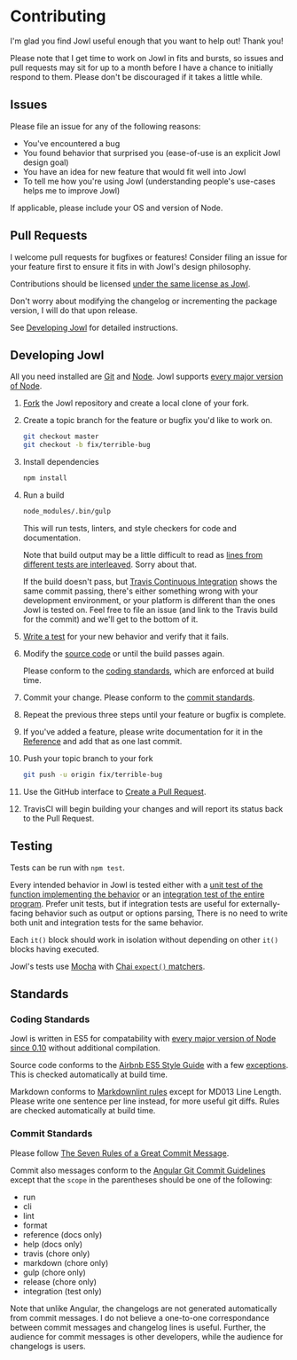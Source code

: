 # Contributing

I'm glad you find Jowl useful enough that you want to help out! Thank you!

Please note that I get time to work on Jowl in fits and bursts, so issues and pull requests may sit for up to a month before I have a chance to initially respond to them.
Please don't be discouraged if it takes a little while.

## Issues

Please file an issue for any of the following reasons:

* You've encountered a bug
* You found behavior that surprised you (ease-of-use is an explicit Jowl design goal)
* You have an idea for new feature that would fit well into Jowl
* To tell me how you're using Jowl (understanding people's use-cases helps me to improve Jowl)

If applicable, please include your OS and version of Node.

## Pull Requests

I welcome pull requests for bugfixes or features!
Consider filing an issue for your feature first to ensure it fits in with Jowl's design philosophy.

Contributions should be licensed [under the same license as Jowl](LICENSE).

Don't worry about modifying the changelog or incrementing the package version, I will do that upon release.

See [Developing Jowl](#developing-jowl) for detailed instructions.

## Developing Jowl

All you need installed are [Git](https://git-scm.com/) and [Node](https://nodejs.org/en/).
Jowl supports [every major version of Node](.travis.yml).

1. [Fork](https://help.github.com/articles/fork-a-repo/) the Jowl repository and create a local clone of your fork.
1. Create a topic branch for the feature or bugfix you'd like to work on.
   ```bash
   git checkout master
   git checkout -b fix/terrible-bug
   ```
1. Install dependencies
   ```bash
   npm install
   ```
1. Run a build
   ```bash
   node_modules/.bin/gulp
   ```

   This will run tests, linters, and style checkers for code and documentation.

   Note that build output may be a little difficult to read as [lines from different tests are interleaved](https://github.com/daxelrod/jowl/issues/1).
   Sorry about that.

   If the build doesn't pass, but [Travis Continuous Integration](https://travis-ci.org/daxelrod/jowl) shows the same commit passing, there's either something wrong with
   your development environment, or your platform is different than the ones Jowl is tested on.
   Feel free to file an issue (and link to the Travis build for the commit) and we'll get to the bottom of it.
1. [Write a test](#testing) for your new behavior and verify that it fails.
1. Modify the [source code](src/) or until the build passes again.

   Please conform to the [coding standards](#coding-standards), which are enforced at build time.
1. Commit your change. Please conform to the [commit standards](#commit-standards).
1. Repeat the previous three steps until your feature or bugfix is complete.
1. If you've added a feature, please write documentation for it in the [Reference](docs/reference.md) and add that as one last commit.
1. Push your topic branch to your fork
   ```bash
   git push -u origin fix/terrible-bug
   ```
1. Use the GitHub interface to [Create a Pull Request](https://help.github.com/articles/creating-a-pull-request/).
1. TravisCI will begin building your changes and will report its status back to the Pull Request.

## Testing

Tests can be run with `npm test`.

Every intended behavior in Jowl is tested either with a [unit test of the function implementing the behavior](test/unit)
or an [integration test of the entire program](test/integration).
Prefer unit tests, but if integration tests are useful for externally-facing behavior such as output or options parsing,
There is no need to write both unit and integration tests for the same behavior.

Each `it()` block should work in isolation without depending on other `it()` blocks having executed.

Jowl's tests use [Mocha](https://mochajs.org/) with [Chai `expect()` matchers](http://chaijs.com/api/bdd/).

## Standards

### Coding Standards

Jowl is written in ES5 for compatability with [every major version of Node since 0.10](.travis.yml) without additional compilation.

Source code conforms to the [Airbnb ES5 Style Guide](https://github.com/airbnb/javascript/tree/es5-deprecated/es5) with a few [exceptions](.eslintrc.js).
This is checked automatically at build time.

Markdown conforms to [Markdownlint rules](https://github.com/mivok/markdownlint/blob/master/docs/RULES.md) except for MD013 Line Length.
Please write one sentence per line instead, for more useful git diffs.
Rules are checked automatically at build time.

### Commit Standards

Please follow [The Seven Rules of a Great Commit Message](https://chris.beams.io/posts/git-commit/#seven-rules).

Commit also messages conform to the [Angular Git Commit Guidelines](https://github.com/angular/angular.js/blob/master/CONTRIBUTING.md#commit)
except that the `scope` in the parentheses should be one of the following:

* run
* cli
* lint
* format
* reference (docs only)
* help (docs only)
* travis (chore only)
* markdown (chore only)
* gulp (chore only)
* release (chore only)
* integration (test only)

Note that unlike Angular, the changelogs are not generated automatically from commit messages.
I do not believe a one-to-one correspondance between commit messages and changelog lines is useful.
Further, the audience for commit messages is other developers, while the audience for changelogs is users.
